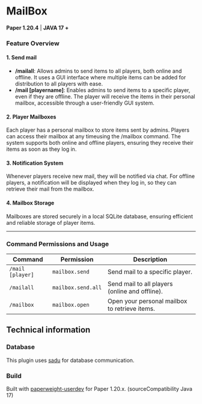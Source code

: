 # MailBox
**Paper 1.20.4** |  **JAVA 17 +** 
### Feature Overview

#### 1. **Send mail**
- **/mailall**: Allows admins to send items to all players, both online and offline. It uses a GUI interface where multiple items can be added for distribution to all players with ease.
- **/mail [playername]**: Enables admins to send items to a specific player, even if they are offline. The player will receive the items in their personal mailbox, accessible through a user-friendly GUI system.

#### 2. **Player Mailboxes**
Each player has a personal mailbox to store items sent by admins. Players can access their mailbox at any timeusing the /mailbox command. The system supports both online and offline players, ensuring they receive their items as soon as they log in.

#### 3. **Notification System**
Whenever players receive new mail, they will be notified via chat. For offline players, a notification will be displayed when they log in, so they can retrieve their mail from the mailbox.

#### 4. **Mailbox Storage**
Mailboxes are stored securely in a local SQLite database, ensuring efficient and reliable storage of player items.

---

### Command Permissions and Usage

| Command                | Permission           | Description                                      |
|------------------------|----------------------|--------------------------------------------------|
| `/mail [player]`        | `mailbox.send`        | Send mail to a specific player.                  |
| `/mailall`              | `mailbox.send.all`    | Send mail to all players (online and offline).   |
| `/mailbox`              | `mailbox.open`        | Open your personal mailbox to retrieve items.    |


## Technical information
### Database
This plugin uses [sadu](https://github.com/rainbowdashlabs/sadu/) for database communication.

### Build
Built with [paperweight-userdev](https://docs.papermc.io/paper/dev/userdev) for Paper 1.20.x. (sourceCompatibility Java 17)
